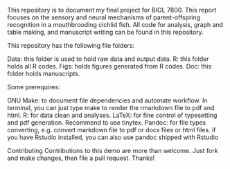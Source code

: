 This repository is to document my final project for BIOL 7800. This report focuses on the sensory and neural mechanisms of parent-offspring recognition in a mouthbrooding cichlid fish. All code for analysis, graph and table making, and manuscript writing can be found in this repository.

This repository has the following file folders:

Data: this folder is used to hold raw data and output data.
R: this folder holds all R codes.
Figs: holds figures generated from R codes.
Doc: this folder holds manuscripts.

Some prerequires:

GNU Make: to document file dependencies and automate workflow. In terminal, you can just type make to render the rmarkdown file to pdf and html.
R: for data clean and analyses.
LaTeX: for fine control of typesetting and pdf generation. Recommend to use tinytex.
Pandoc: for file types converting, e.g. convert markdown file to pdf or docx files or html files.
if you have Rstudio installed, you can also use pandoc shipped with Rstudio

Contributing
Contributions to this demo are more than welcome. Just fork and make changes, then file a pull request. Thanks!